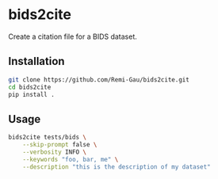 # bids2cite

Create a citation file for a BIDS dataset.

## Installation

```bash
git clone https://github.com/Remi-Gau/bids2cite.git
cd bids2cite
pip install .
```

## Usage

```bash
bids2cite tests/bids \
    --skip-prompt false \
    --verbosity INFO \
    --keywords "foo, bar, me" \
    --description "this is the description of my dataset"
```
